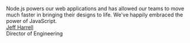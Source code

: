 Node.js powers our web applications and has allowed our teams to move much faster in bringing their designs to life. We've happily embraced the power of JavaScript.  
[Jeff Harrell](https://www.paypal-engineering.com/2013/11/22/node-js-at-paypal/)  
Director of Engineering
